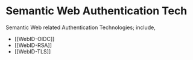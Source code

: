 # Semantic Web Authentication Tech

Semantic Web related Authentication Technologies; include,

- [[WebID-OIDC]]
- [[WebID-RSA]]
- [[WebID-TLS]]

